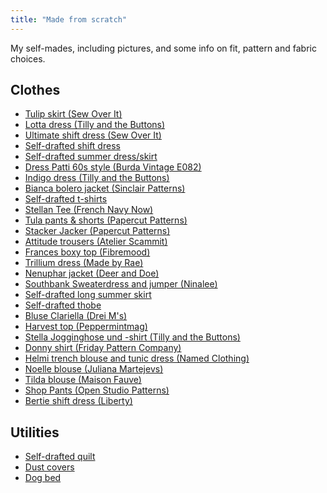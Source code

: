 ```yaml
---
title: "Made from scratch"
---
```


My self-mades, including pictures, and some info on fit, pattern and fabric choices. 

## Clothes
- [Tulip skirt (Sew Over It)](projects/sewing/Tulip%20skirt%20(Sew%20Over%20It).md)
- [Lotta dress (Tilly and the Buttons)](projects/sewing/Lotta%20dress%20(Tilly%20and%20the%20Buttons).md)
- [Ultimate shift dress (Sew Over It)](projects/sewing/Ultimate%20shift%20dress%20(Sew%20Over%20It).md)
- [Self-drafted shift dress](projects/sewing/Self-drafted%20shift%20dress.md)
- [Self-drafted summer dress/skirt](projects/sewing/Self-drafted%20summer%20dress.md)
- [Dress Patti 60s style (Burda Vintage E082)](projects/sewing/Dress%20Patti%2060s%20style%20(Burda%20Vintage%20E082).md)
- [Indigo dress (Tilly and the Buttons)](projects/sewing/Indigo%20dress%20(Tilly%20and%20the%20Buttons).md)
- [Bianca bolero jacket (Sinclair Patterns)](projects/sewing/Bianca%20bolero%20jacket%20(Sinclair%20Patterns).md)
- [Self-drafted t-shirts](projects/sewing/Self-drafted%20t-shirts.md)
- [Stellan Tee (French Navy Now)](projects/sewing/Stellan%20Tee.md)
- [Tula pants & shorts (Papercut Patterns)](projects/sewing/Tula%20pants%20&%20shorts%20(Papercut%20Patterns).md)
- [Stacker Jacker (Papercut Patterns)](projects/sewing/Stacker%20Jacker%20(Papercut%20Patterns).md)
- [Attitude trousers (Atelier Scammit)](projects/sewing/Attitude%20trousers%20(Atelier%20Scammit).md)
- [Frances boxy top (Fibremood)](projects/sewing/Frances%20boxy%20top%20(Fibremood).md)
- [Trillium dress (Made by Rae)](projects/sewing/Trillium%20dress%20(Made%20by%20Rae).md)
- [Nenuphar jacket (Deer and Doe)](projects/sewing/Nenuphar%20jacket%20(Deer%20and%20Doe).md)
- [Southbank Sweaterdress and jumper (Ninalee)](projects/sewing/Southbank%20sweaterdress%20and%20jumper%20(Ninelee).md)
- [Self-drafted long summer skirt](projects/sewing/Self-drafted%20long%20summer%20skirt.md)
- [Self-drafted thobe](projects/sewing/Self-drafted%20thobe.md)
- [Bluse Clariella (Drei M's)](projects/sewing/Bluse%20Clariella%20(Drei%20M's).md)
- [Harvest top (Peppermintmag)](projects/sewing/Harvest%20top%20(Peppermintmag).md)
- [Stella Jogginghose und -shirt (Tilly and the Buttons)](projects/sewing/Stella%20Jogginghose%20und%20-shirt%20(Tilly%20and%20the%20Buttons).md)
- [Donny shirt (Friday Pattern Company)](projects/sewing/Donny%20shirt.md)
- [Helmi trench blouse and tunic dress (Named Clothing)](projects/sewing/Helmi%20trench%20blouse%20and%20tunic%20dress.md)
- [Noelle blouse (Juliana Martejevs)](projects/sewing/Noelle%20blouse%20(Juliana%20Martejevs).md)
- [Tilda blouse (Maison Fauve)](projects/sewing/Tilda%20blouse%20(Maison%20Fauve).md)
- [Shop Pants (Open Studio Patterns)](projects/sewing/Shop%20Pants%20(Open%20Studio%20Patterns).md)
- [Bertie shift dress (Liberty)](projects/sewing/Bertie%20shift%20dress%20(Liberty).md)

## Utilities
- [Self-drafted quilt](projects/sewing/Self-drafted%20quilt.md)
- [Dust covers](projects/sewing/Dust%20covers.md)
- [Dog bed](projects/sewing/Dog%20bed.md)